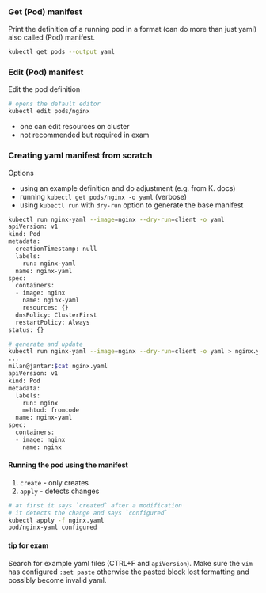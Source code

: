 ### Get (Pod) manifest

Print the definition of a running pod in a format (can do more than just yaml) also called (Pod) manifest.
```bash
kubectl get pods --output yaml
```

### Edit (Pod) manifest

Edit the pod definition
```bash
# opens the default editor
kubectl edit pods/nginx
```
- one can edit resources on cluster
- not recommended but required in exam

### Creating yaml manifest from scratch

Options
- using an example definition and do adjustment (e.g. from K. docs)
- running `kubectl get pods/nginx -o yaml` (verbose)
- using `kubectl run` with `dry-run` option to generate the base manifest

```bash
kubectl run nginx-yaml --image=nginx --dry-run=client -o yaml
apiVersion: v1
kind: Pod
metadata:
  creationTimestamp: null
  labels:
    run: nginx-yaml
  name: nginx-yaml
spec:
  containers:
  - image: nginx
    name: nginx-yaml
    resources: {}
  dnsPolicy: ClusterFirst
  restartPolicy: Always
status: {}
```

```bash
# generate and update
kubectl run nginx-yaml --image=nginx --dry-run=client -o yaml > nginx.yaml
...
milan@jantar:$cat nginx.yaml
apiVersion: v1
kind: Pod
metadata:
  labels:
    run: nginx
    mehtod: fromcode
  name: nginx-yaml
spec:
  containers:
  - image: nginx
    name: nginx
```
#### Running the pod using the manifest

1. `create` - only creates
2. `apply` - detects changes

```bash
# at first it says `created` after a modification
# it detects the change and says `configured`
kubectl apply -f nginx.yaml
pod/nginx-yaml configured
```


#### tip for exam

Search for example yaml files (CTRL+F and `apiVersion`). Make sure the `vim` has configured `:set paste` otherwise the pasted block lost formatting and possibly become invalid yaml.

